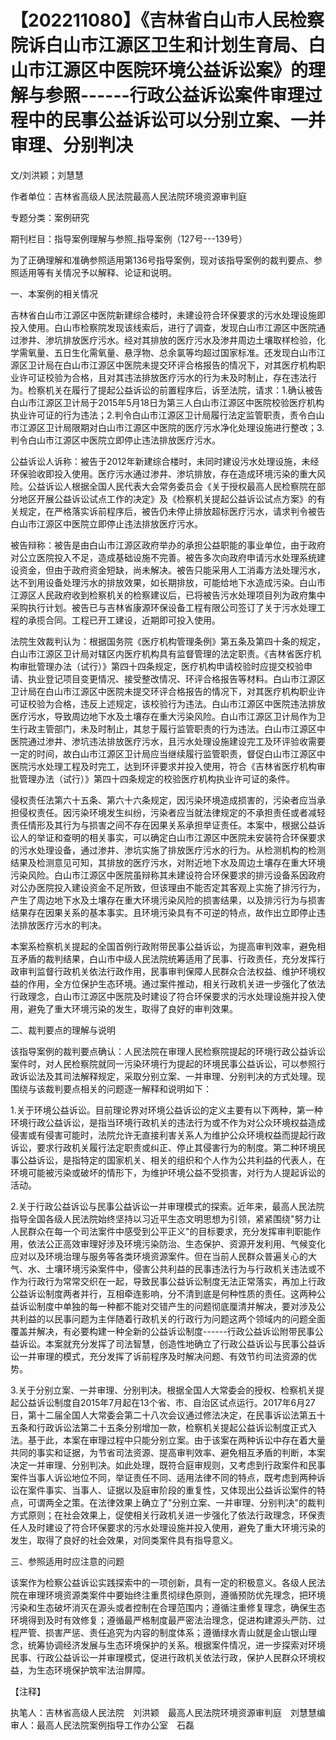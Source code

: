 # 【202211080】《吉林省白山市人民检察院诉白山市江源区卫生和计划生育局、白山市江源区中医院环境公益诉讼案》的理解与参照------行政公益诉讼案件审理过程中的民事公益诉讼可以分别立案、一并审理、分别判决

文/刘洪颖；刘慧慧

作者单位：吉林省高级人民法院最高人民法院环境资源审判庭

专题分类：案例研究

期刊栏目：指导案例理解与参照_指导案例（127号---139号）

为了正确理解和准确参照适用第136号指导案例，现对该指导案例的裁判要点、参照适用等有关情况予以解释、论证和说明。

一、本案例的相关情况

吉林省白山市江源区中医院新建综合楼时，未建设符合环保要求的污水处理设施即投入使用。白山市检察院发现该线索后，进行了调查，发现白山市江源区中医院通过渗井、渗坑排放医疗污水。经对其排放的医疗污水及渗井周边土壤取样检验，化学需氧量、五日生化需氧量、悬浮物、总余氯等均超过国家标准。还发现白山市江源区卫计局在白山市江源区中医院未提交环评合格报告的情况下，对其医疗机构职业许可证校验为合格，且对其违法排放医疗污水的行为未及时制止，存在违法行为。检察机关在履行了提起公益诉讼的前置程序后，诉至法院，请求：1.确认被告白山市江源区卫计局于2015年5月18日为第三人白山市江源区中医院校验医疗机构执业许可证的行为违法；2.判令白山市江源区卫计局履行法定监管职责，责令白山市江源区卫计局限期对白山市江源区中医院的医疗污水净化处理设施进行整改；3.判令白山市江源区中医院立即停止违法排放医疗污水。

公益诉讼人诉称：被告于2012年新建综合楼时，未同时建设污水处理设施，未经环保验收即投入使用。医疗污水通过渗井、渗坑排放，存在造成环境污染的重大风险。公益诉讼人根据全国人民代表大会常务委员会《关于授权最高人民检察院在部分地区开展公益诉讼试点工作的决定》及《检察机关提起公益诉讼试点方案》的有关规定，在严格落实诉前程序后，被告仍未停止排放超标医疗污水，请求判令被告白山市江源区中医院立即停止违法排放医疗污水。

被告辩称：被告是由白山市江源区政府举办的承担公益职能的事业单位，由于政府对公立医院投入不足，造成基础设施不完善。被告多次向政府申请污水处理系统建设资金，但由于政府资金短缺，尚未解决。被告只能采用人工消毒方法处理污水，达不到用设备处理污水的排放效果，如长期排放，可能给地下水造成污染。白山市江源区人民政府收到检察机关的检察建议后，已将被告污水处理项目列为政府集中采购执行计划。被告已与吉林省康源环保设备工程有限公司签订了关于污水处理工程的承揽合同。工程已开工建设，近期即可投入使用。

法院生效裁判认为：根据国务院《医疗机构管理条例》第五条及第四十条的规定，白山市江源区卫计局对辖区内医疗机构具有监督管理的法定职责。《吉林省医疗机构审批管理办法（试行）》第四十四条规定，医疗机构申请校验时应提交校验申请、执业登记项目变更情况、接受整改情况、环评合格报告等材料。白山市江源区卫计局在白山市江源区中医院未提交环评合格报告的情况下，对其医疗机构职业许可证校验为合格，违反上述规定，该校验行为违法。白山市江源区中医院违法排放医疗污水，导致周边地下水及土壤存在重大污染风险。白山市江源区卫计局作为卫生行政主管部门，未及时制止，其怠于履行监管职责的行为违法。白山市江源区中医院通过渗井、渗坑违法排放医疗污水，且污水处理设施建设完工及环评验收需要一定的时间，故白山市江源区卫计局应当继续履行监管职责，督促白山市江源区中医院污水处理工程及时完工，达到环评要求并投入使用，符合《吉林省医疗机构审批管理办法（试行）》第四十四条规定的校验医疗机构执业许可证的条件。

侵权责任法第六十五条、第六十六条规定，因污染环境造成损害的，污染者应当承担侵权责任。因污染环境发生纠纷，污染者应当就法律规定的不承担责任或者减轻责任情形及其行为与损害之间不存在因果关系承担举证责任。本案中，根据公益诉讼人的举证和查明的相关事实，可以确定白山市江源区中医院未安装符合环保要求的污水处理设备，通过渗井、渗坑实施了排放医疗污水的行为。从检测机构的检测结果及检测意见可知，其排放的医疗污水，对附近地下水及周边土壤存在重大环境污染风险。白山市江源区中医院虽辩称其未建设符合环保要求的排污设备系因政府对公办医院投入建设资金不足所致，但该理由不能否定其客观上实施了排污行为，产生了周边地下水及土壤存在重大环境污染风险的损害结果，以及排污行为与损害结果存在因果关系的基本事实。且环境污染具有不可逆的特点，故作出立即停止违法排放医疗污水的判决。

本案系检察机关提起的全国首例行政附带民事公益诉讼，为提高审判效率，避免相互矛盾的裁判结果，白山市中级人民法院统筹适用了民事、行政责任，充分发挥行政审判监督行政机关依法行政作用，民事审判保障人民群众合法权益、维护环境权益的作用，全方位保护生态环境。通过案件推动，相关行政机关进一步强化了依法行政理念，白山市江源区中医院及时建设了符合环保要求的污水处理设施并投入使用，避免了重大环境污染的发生，取得了良好的审判效果。

二、裁判要点的理解与说明

该指导案例的裁判要点确认：人民法院在审理人民检察院提起的环境行政公益诉讼案件时，对人民检察院就同一污染环境行为提起的环境民事公益诉讼，可以参照行政诉讼法及其司法解释规定，采取分别立案、一并审理、分别判决的方式处理。现围绕与该裁判要点相关的问题逐一解释和说明如下：

1.关于环境公益诉讼。目前理论界对环境公益诉讼的定义主要有以下两种，第一种环境行政公益诉讼，是指当环境行政机关的违法行为或不作为对公众环境权益造成侵害或有侵害可能时，法院允许无直接利害关系人为维护公众环境权益而提起行政诉讼，要求行政机关履行法定职责或纠正、停止其侵害行为的制度。第二种环境民事公益诉讼，是指特定的国家机关、相关的组织和个人作为公共利益的代表人，在环境可能被污染或破坏的情形下，为维护环境公益不受损害，对行为人提起诉讼的活动。

2.关于行政公益诉讼与民事公益诉讼一并审理模式的探索。近年来，最高人民法院指导全国各级人民法院始终坚持以习近平生态文明思想为引领，紧紧围绕"努力让人民群众在每一个司法案件中感受到公平正义"的目标要求，充分发挥审判职能作用，依法公正高效审理好涉及环境污染防治、生态保护、资源开发利用、气候变化应对以及环境治理与服务等各类环境资源案件。但在当前人民群众普遍关心的大气、水、土壤环境污染案件中，侵害公共利益的民事违法行为与行政机关违法或不作为行政行为常常交织在一起，导致民事公益诉讼制度无法正常落实，再加上行政公益诉讼制度两者并行，互相牵连影响，分不清到底是何种性质的责任。这两种公益诉讼制度中单独的每一种都不能对交错产生的问题彻底厘清并解决，要对涉及公共利益的以民事问题为主伴随着行政机关的行政行为问题这两个领域内的问题全面覆盖并解决，有必要构建一种全新的公益诉讼制度------行政公益诉讼附带民事公益诉讼。本案就充分发挥了司法智慧，创造性地确立了行政公益诉讼与民事公益诉讼一并审理的模式，充分发挥了诉前程序及时解决问题、有效节约司法资源的优势。

3.关于分别立案、一并审理、分别判决。根据全国人大常委会的授权、检察机关提起公益诉讼制度自2015年7月起在13个省、市、自治区试点运行。2017年6月27日，第十二届全国人大常委会第二十八次会议通过修法决定，在民事诉讼法第五十五条和行政诉讼法第二十五条分别增加一款，检察机关提起公益诉讼制度正式入法。基于此，本案在审理过程中只能分别立案。由于该案在两种诉讼中存在着大量共同的事实和证据，为节省司法资源、提高审判效率、避免相互矛盾的判断，本案决定一并审理、分别判决。如此处理，既符合庭审规则，又考虑到行政案件和民事案件当事人诉讼地位不同，举证责任不同、适用法律不同的特点，既考虑到两种诉讼在案件事实、当事人、证据以及庭审阶段的重复性，又体现出公益诉讼案件的特点，可谓两全之策。在法律效果上确立了"分别立案、一并审理、分别判决"的裁判方式原则；在社会效果上，促使相关行政机关进一步强化了依法行政理念，环保责任人及时建设了符合环保要求的污水处理设施并投入使用，避免了重大环境污染的发生，取得了良好的社会效果，对同类案件具有指导意义。

三、参照适用时应注意的问题

该案作为检察公益诉讼实践探索中的一项创新，具有一定的积极意义。各级人民法院在审理环境资源类案件中要始终注重贯彻绿色原则，遵循预防优先理念，把环境污染和生态破坏消灭在源头或者控制在合理范围内；遵循注重修复理念，确保生态环境得到及时有效修复；遵循最严格制度最严密法治理念，促进构建源头严防、过程严管、损害严惩、责任追究为内容的制度体系；遵循绿水青山就是金山银山理念，统筹协调经济发展与生态环境保护的关系。根据案件情况，进一步探索对环境民事、行政公益诉讼一并审理模式，促进行政机关依法行政，保护人民群众环境权益，为生态环境保护筑牢法治屏障。

【注释】

执笔人：吉林省高级人民法院　刘洪颖　最高人民法院环境资源审判庭　刘慧慧编审人：最高人民法院案例指导工作办公室　石磊
